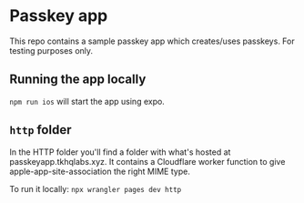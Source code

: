 # Passkey app

This repo contains a sample passkey app which creates/uses passkeys. For testing purposes only.

## Running the app locally

`npm run ios` will start the app using expo.

## `http` folder

In the HTTP folder you'll find a folder with what's hosted at passkeyapp.tkhqlabs.xyz. It contains a Cloudflare worker function to give apple-app-site-association the right MIME type.

To run it locally: `npx wrangler pages dev http`
